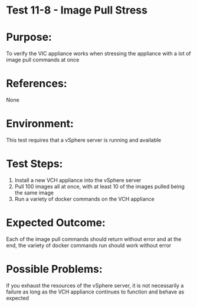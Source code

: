 Test 11-8 - Image Pull Stress
=======

# Purpose:
To verify the VIC appliance works when stressing the appliance with a lot of image pull commands at once

# References:
None

# Environment:
This test requires that a vSphere server is running and available

# Test Steps:
1. Install a new VCH appliance into the vSphere server
2. Pull 100 images all at once, with at least 10 of the images pulled being the same image
3. Run a variety of docker commands on the VCH appliance

# Expected Outcome:
Each of the image pull commands should return without error and at the end, the variety of docker commands run should work without error

# Possible Problems:
If you exhaust the resources of the vSphere server, it is not necessarily a failure as long as the VCH appliance continues to function and behave as expected
